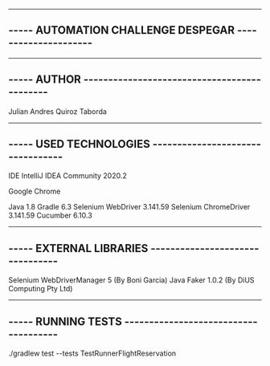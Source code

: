 ---------------------------------------------------------
----- AUTOMATION CHALLENGE DESPEGAR ---------------------
---------------------------------------------------------

---------------------------------------------------------
----- AUTHOR --------------------------------------------
---------------------------------------------------------

Julian Andres Quiroz Taborda

---------------------------------------------------------
----- USED TECHNOLOGIES ---------------------------------
---------------------------------------------------------

IDE IntelliJ IDEA Community 2020.2

Google Chrome

Java 1.8
Gradle 6.3
Selenium WebDriver 3.141.59
Selenium ChromeDriver 3.141.59
Cucumber 6.10.3

---------------------------------------------------------
----- EXTERNAL LIBRARIES --------------------------------
---------------------------------------------------------

Selenium WebDriverManager 5 (By Boni Garcia)
Java Faker 1.0.2 (By DiUS Computing Pty Ltd)

---------------------------------------------------------
----- RUNNING TESTS -------------------------------------
---------------------------------------------------------

./gradlew test --tests TestRunnerFlightReservation